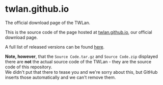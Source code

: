 # twlan.github.io

The official download page of the TWLan.

This is the source code of the page hosted at [twlan.github.io](https://twlan.github.io/), our official download page.

A full list of released versions can be found [here](https://github.com/TWLan/twlan.github.io/releases).

**Note, however**, that the `Source Code.tar.gz` and `Source Code.zip` displayed there are **not** the actual source code of the TWLan - they are the source code of this repository.  
We didn't put that there to tease you and we're sorry about this, but GitHub inserts those automatically and we can't remove them.
